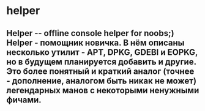 # helper
Helper -- offline console helper for noobs;)
  Helper - помощник новичка. В нём описаны несколько утилит - 
APT, DPKG, GDEBI и EOPKG, но в будущем планируется добавить и другие. 
  Это более понятный и краткий аналог (точнее - дополнение, аналогом быть никак не может) легендарных манов с некоторыми 
ненужными фичами.
-----------------------------------------------------------------

